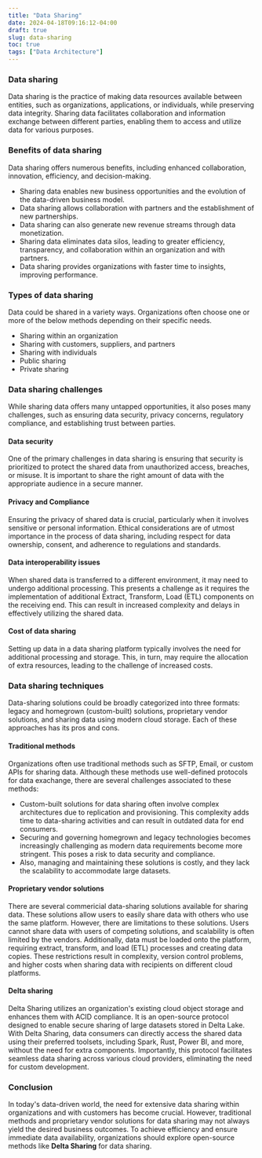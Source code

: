 ```yaml
---
title: "Data Sharing"
date: 2024-04-18T09:16:12-04:00
draft: true
slug: data-sharing
toc: true
tags: ["Data Architecture"]
---
```


### Data sharing

Data sharing is the practice of making data resources available between entities, such as organizations, applications, or individuals, while preserving data integrity. Sharing data facilitates collaboration and information exchange between different parties, enabling them to access and utilize data for various purposes.
 
### Benefits of data sharing

Data sharing offers numerous benefits, including enhanced collaboration, innovation, efficiency, and decision-making.

- Sharing data enables new business opportunities and the evolution of the data-driven business model.
- Data sharing allows collaboration with partners and the establishment of new partnerships.
- Data sharing can also generate new revenue streams through data monetization.
- Sharing data eliminates data silos, leading to greater efficiency, transparency, and collaboration within an organization and with partners.
- Data sharing provides organizations with faster time to insights, improving performance.

### Types of data sharing

Data could be shared in a variety ways. Organizations often choose one or more of the below methods depending on their specific needs.
- Sharing within an organization
- Sharing with customers, suppliers, and partners
- Sharing with individuals
- Public sharing
- Private sharing 

### Data sharing challenges

While sharing data offers many untapped opportunities, it also poses many challenges, such as ensuring data security, privacy concerns, regulatory compliance, and establishing trust between parties.

#### Data security 
One of the primary challenges in data sharing is ensuring that security is prioritized to protect the shared data from unauthorized access, breaches, or misuse. It is important to share the right amount of data with the appropriate audience in a secure manner.

#### Privacy and Compliance
Ensuring the privacy of shared data is crucial, particularly when it involves sensitive or personal information. Ethical considerations are of utmost importance in the process of data sharing, including respect for data ownership, consent, and adherence to regulations and standards.

#### Data interoperability issues
When shared data is transferred to a different environment, it may need to undergo additional processing. This presents a challenge as it requires the implementation of additional Extract, Transform, Load (ETL) components on the receiving end. This can result in increased complexity and delays in effectively utilizing the shared data.

#### Cost of data sharing
Setting up data in a data sharing platform typically involves the need for additional processing and storage. This, in turn, may require the allocation of extra resources, leading to the challenge of increased costs.

### Data sharing techniques

Data-sharing solutions could be broadly categorized into three formats: legacy and homegrown (custom-built) solutions, proprietary vendor solutions, and sharing data using modern cloud storage. Each of these approaches has its pros and cons.

#### Traditional methods

Organizations often use traditional methods such as SFTP, Email, or custom APIs for sharing data. Although these methods use well-defined protocols for data exachange, there are several challenges associated to these methods: 
- Custom-built solutions for data sharing often involve complex architectures due to replication and provisioning. This complexity adds time to data-sharing activities and can result in outdated data for end consumers.
- Securing and governing homegrown and legacy technologies becomes increasingly challenging as modern data requirements become more stringent. This poses a risk to data security and compliance. 
- Also, managing and maintaining these solutions is costly, and they lack the scalability to accommodate large datasets.

#### Proprietary vendor solutions

There are several commericial data-sharing solutions available for sharing data. These solutions allow users to easily share data with others who use the same platform. However, there are limitations to these solutions. Users cannot share data with users of competing solutions, and scalability is often limited by the vendors. Additionally, data must be loaded onto the platform, requiring extract, transform, and load (ETL) processes and creating data copies. These restrictions result in complexity, version control problems, and higher costs when sharing data with recipients on different cloud platforms.

#### Delta sharing

Delta Sharing utilizes an organization's existing cloud object storage and enhances them with ACID compliance. It is an open-source protocol designed to enable secure sharing of large datasets stored in Delta Lake. With Delta Sharing, data consumers can directly access the shared data using their preferred toolsets, including Spark, Rust, Power BI, and more, without the need for extra components. Importantly, this protocol facilitates seamless data sharing across various cloud providers, eliminating the need for custom development.

### Conclusion
 
In today's data-driven world, the need for extensive data sharing within organizations and with customers has become crucial. However, traditional methods and proprietary vendor solutions for data sharing may not always yield the desired business outcomes. To achieve efficiency and ensure immediate data availability, organizations should explore open-source methods like **Delta Sharing** for data sharing.